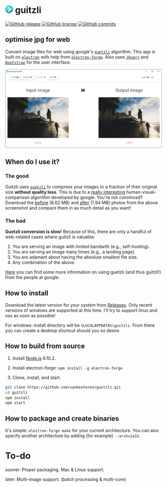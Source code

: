 # <span> <img src="https://raw.githubusercontent.com/vankesteren/guitzli/master/build/icon.png" width="5%"> </span> guitzli
[![GitHub release](https://img.shields.io/github/release/vankesteren/guitzli.svg)](https://github.com/vankesteren/guitzli/releases)
[![GitHub license](https://img.shields.io/badge/license-MIT-blue.svg)](https://raw.githubusercontent.com/vankesteren/blog/master/LICENSE)
[![GitHub commits](https://img.shields.io/github/commits-since/vankesteren/guitzli/v0.1.0.svg)](https://github.com/vankesteren/guitzli/commits/master)


## optimise jpg for web
Convert image files for web using google's [`guetzli`](https://github.com/google/guetzli) algorithm. This app is built on [`electron`](https://electron.atom.io/) with help from [`electron-forge`](https://beta.electronforge.io/). Also uses [`JQuery`](https://jquery.com/) and [`Bootstrap`](http://getbootstrap.com/) for the user interface.

![screenshot](https://raw.githubusercontent.com/vankesteren/guitzli/master/screenshot.png)

## When do I use it?
### The good
Guitzli uses [`guetzli`](https://github.com/google/guetzli) to compress your images to a fraction of their original size __without quality loss__. This is due to a [really interesting](https://arxiv.org/abs/1703.04421) human-visual-comparison algorithm developed by google. You're not convinced? Download the [before](https://raw.githubusercontent.com/vankesteren/guitzli/master/before.jpg) (8.62 MB) and [after](https://raw.githubusercontent.com/vankesteren/guitzli/master/after.jpg) (1.94 MB) photos from the above screenshot and compare them in as much detail as you want!

### The bad
__Guetzli conversion is slow__! Because of this, there are only a handful of web-related cases where guitzli is valuable:
1. You are serving an image with limited bandwith (e.g., self-hosting).
2. You are serving an image many times (e.g., a landing page).
3. You are adamant about having the absolute smallest file size.
4. Any combination of the above.

[Here](https://github.com/google/guetzli#using) you can find some more information on using guetzli (and thus guitzli!) from the people at google.

## How to install
Download the latest version for your system from [Releases](https://github.com/vankesteren/guitzli/releases). Only recent versions of windows are supported at this time. I'll try to support linux and osx as soon as possible!

For windows: install directory will be `%LOCALAPPDATA%\guitzli`. From there you can create a desktop shortcut should you so desire.


## How to build from source

1. Install [Node.js](https://nodejs.org/en/download/) 6.10.2.
2. Install electron-forge: `npm install -g electron-forge`

3. Clone, install, and start.
```bash
git clone https://github.com/vankesteren/guitzli.git
cd guitzli
npm install
npm start
```


## How to package and create binaries

It's simple: `electron-forge make` for your current architecture.
You can also specify another architecture by adding (for example) `--arch=ia32`.


# To-do

sooner: Proper packaging. Mac & Linux support.

later: Multi-image support. (batch processing & multi-core)
